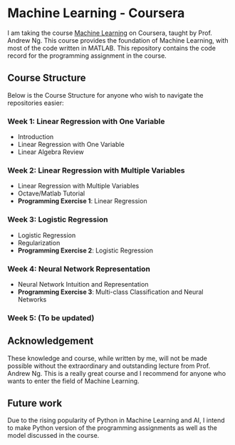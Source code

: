 # Machine Learning - Coursera

I am taking the course [Machine Learning](https://www.coursera.org/learn/machine-learning/home/welcome) on Coursera, taught by Prof. Andrew Ng. This course provides the foundation of Machine Learning, with most of the code written in MATLAB. This repository contains the code record for the programming assignment in the course.

## Course Structure

Below is the Course Structure for anyone who wish to navigate the repositories easier:

### Week 1: Linear Regression with One Variable
* Introduction
* Linear Regression with One Variable
* Linear Algebra Review

### Week 2: Linear Regression with Multiple Variables
* Linear Regression with Multiple Variables
* Octave/Matlab Tutorial
* **Programming Exercise 1**: Linear Regression

### Week 3: Logistic Regression
* Logistic Regression
* Regularization
* **Programming Exercise 2**: Logistic Regression

### Week 4: Neural Network Representation
* Neural Network Intuition and Representation
* **Programming Exercise 3**: Multi-class Classification and Neural Networks

### Week 5: (To be updated)

## Acknowledgement

These knowledge and course, while written by me, will not be made possible without the extraordinary and outstanding lecture from Prof. Andrew Ng. This is a really great course and I recommend for anyone who wants to enter the field of Machine Learning.

## Future work

Due to the rising popularity of Python in Machine Learning and AI, I intend to make Python version of the programming assignments as well as the model discussed in the course.
